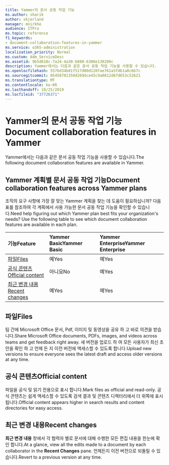 ```yaml
---
title: Yammer의 문서 공동 작업 기능
ms.author: sharik
author: skjerland
manager: mnirkhe
audience: ITPro
ms.topic: reference
f1_keywords:
- document-collaboration-features-in-yammer
ms.service: o365-administration
localization_priority: Normal
ms.custom: Adm_ServiceDesc
ms.assetid: 9b5d618c-7a24-4a30-b880-6306e130209c
description: Yammer에서는 다음과 같은 문서 공동 작업 기능을 사용할 수 있습니다.
ms.openlocfilehash: 5576d34b81f517d00d120fae761a5fdb1a0c6b7c
ms.sourcegitcommit: 05458701350d269dce45c9a0812d67d653c52621
ms.translationtype: MT
ms.contentlocale: ko-KR
ms.lasthandoff: 10/25/2019
ms.locfileid: "37726371"
---
```

# <a name="document-collaboration-features-in-yammer"></a><span data-ttu-id="16e12-103">Yammer의 문서 공동 작업 기능</span><span class="sxs-lookup"><span data-stu-id="16e12-103">Document collaboration features in Yammer</span></span>

<span data-ttu-id="16e12-104">Yammer에서는 다음과 같은 문서 공동 작업 기능을 사용할 수 있습니다.</span><span class="sxs-lookup"><span data-stu-id="16e12-104">The following document collaboration features are available in Yammer.</span></span>
  
## <a name="document-collaboration-features-across-yammer-plans"></a><span data-ttu-id="16e12-105">Yammer 계획별 문서 공동 작업 기능</span><span class="sxs-lookup"><span data-stu-id="16e12-105">Document collaboration features across Yammer plans</span></span>

<span data-ttu-id="16e12-p101">조직의 요구 사항에 가장 잘 맞는 Yammer 계획을 찾는 데 도움이 필요하십니까? 다음 표를 참조하여 각 계획에서 사용 가능한 문서 공동 작업 기능을 확인할 수 있습니다.</span><span class="sxs-lookup"><span data-stu-id="16e12-p101">Need help figuring out which Yammer plan best fits your organization's needs? Use the following table to see which document collaboration features are available in each plan.</span></span>
  
|<span data-ttu-id="16e12-108">**기능**</span><span class="sxs-lookup"><span data-stu-id="16e12-108">**Feature**</span></span>|<span data-ttu-id="16e12-109">**Yammer Basic**</span><span class="sxs-lookup"><span data-stu-id="16e12-109">**Yammer Basic**</span></span>|<span data-ttu-id="16e12-110">**Yammer Enterprise**</span><span class="sxs-lookup"><span data-stu-id="16e12-110">**Yammer Enterprise**</span></span>|
|:-----|:-----|:-----|
|[<span data-ttu-id="16e12-111">파일</span><span class="sxs-lookup"><span data-stu-id="16e12-111">Files</span></span>](document-collaboration-features-in-yammer.md#files) <br/> |<span data-ttu-id="16e12-112">예</span><span class="sxs-lookup"><span data-stu-id="16e12-112">Yes</span></span>  <br/> |<span data-ttu-id="16e12-113">예</span><span class="sxs-lookup"><span data-stu-id="16e12-113">Yes</span></span>  <br/> |
|[<span data-ttu-id="16e12-114">공식 콘텐츠</span><span class="sxs-lookup"><span data-stu-id="16e12-114">Official content</span></span>](document-collaboration-features-in-yammer.md#official-content) <br/> |<span data-ttu-id="16e12-115">아니요</span><span class="sxs-lookup"><span data-stu-id="16e12-115">No</span></span>  <br/> |<span data-ttu-id="16e12-116">예</span><span class="sxs-lookup"><span data-stu-id="16e12-116">Yes</span></span>  <br/> |
|[<span data-ttu-id="16e12-117">최근 변경 내용</span><span class="sxs-lookup"><span data-stu-id="16e12-117">Recent changes</span></span>](document-collaboration-features-in-yammer.md#recent-changes) <br/> |<span data-ttu-id="16e12-118">예</span><span class="sxs-lookup"><span data-stu-id="16e12-118">Yes</span></span>  <br/> |<span data-ttu-id="16e12-119">예</span><span class="sxs-lookup"><span data-stu-id="16e12-119">Yes</span></span>  <br/> |

## <a name="files"></a><span data-ttu-id="16e12-120">파일</span><span class="sxs-lookup"><span data-stu-id="16e12-120">Files</span></span>

<span data-ttu-id="16e12-121">팀 간에 Microsoft Office 문서, Pdf, 이미지 및 동영상을 공유 하 고 바로 의견을 받습니다.</span><span class="sxs-lookup"><span data-stu-id="16e12-121">Share Microsoft Office documents, PDFs, images, and videos across teams and get feedback right away.</span></span> <span data-ttu-id="16e12-122">새 버전을 업로드 하 여 모든 사용자가 최신 초안을 확인 하 고 언제 든 지 이전 버전에 액세스할 수 있도록 합니다.</span><span class="sxs-lookup"><span data-stu-id="16e12-122">Upload new versions to ensure everyone sees the latest draft and access older versions at any time.</span></span>
  
## <a name="official-content"></a><span data-ttu-id="16e12-123">공식 콘텐츠</span><span class="sxs-lookup"><span data-stu-id="16e12-123">Official content</span></span>

<span data-ttu-id="16e12-124">파일을 공식 및 읽기 전용으로 표시 합니다.</span><span class="sxs-lookup"><span data-stu-id="16e12-124">Mark files as official and read-only.</span></span> <span data-ttu-id="16e12-125">공식 콘텐츠는 쉽게 액세스할 수 있도록 검색 결과 및 콘텐츠 디렉터리에서 더 위쪽에 표시 됩니다.</span><span class="sxs-lookup"><span data-stu-id="16e12-125">Official content appears higher in search results and content directories for easy access.</span></span>

## <a name="recent-changes"></a><span data-ttu-id="16e12-126">최근 변경 내용</span><span class="sxs-lookup"><span data-stu-id="16e12-126">Recent changes</span></span>

<span data-ttu-id="16e12-127">**최근 변경 내용** 창에서 각 협력자 별로 문서에 대해 수행한 모든 편집 내용을 한눈에 확인 합니다.</span><span class="sxs-lookup"><span data-stu-id="16e12-127">At a glance, view all the edits made to a document by each collaborator in the **Recent Changes** pane.</span></span> <span data-ttu-id="16e12-128">언제든지 이전 버전으로 되돌릴 수 있습니다.</span><span class="sxs-lookup"><span data-stu-id="16e12-128">Revert to a previous version at any time.</span></span>
  